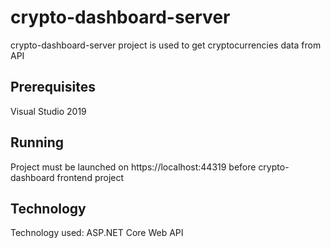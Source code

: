 # crypto-dashboard-server

crypto-dashboard-server project is used to get cryptocurrencies data from API

## Prerequisites

Visual Studio 2019

## Running

Project must be launched on https://localhost:44319 before crypto-dashboard frontend project
 
 ## Technology
 
Technology used: ASP.NET Core Web API
